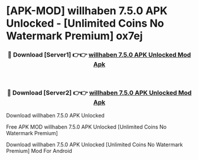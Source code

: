 # [APK-MOD] willhaben 7.5.0 APK Unlocked - [Unlimited Coins No Watermark Premium] ox7ej



<div align="center">
<h3>🔴 Download [Server1] 👉👉 <a href="https://momento.my/?title=willhaben_7.5.0_APK_Unlocked">willhaben 7.5.0 APK Unlocked Mod Apk</a></h3><br>

<h3>🔴 Download [Server2] 👉👉 <a href="https://momento.my/?title=willhaben_7.5.0_APK_Unlocked">willhaben 7.5.0 APK Unlocked Mod Apk</a></h3>
</div>



Download willhaben 7.5.0 APK Unlocked 

Free APK MOD willhaben 7.5.0 APK Unlocked [Unlimited Coins No Watermark Premium]

Download willhaben 7.5.0 APK Unlocked [Unlimited Coins No Watermark Premium] Mod For Android
